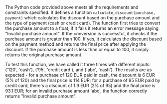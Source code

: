  The Python code provided above meets all the requirements and constraints specified. It defines a function `calculate_discount(purchase, payment)` which calculates the discount based on the purchase amount and the type of payment (cash or credit card). The function first tries to convert the purchase amount to a float, if it fails it returns an error message saying "Invalid purchase amount". If the conversion is successful, it checks if the purchase amount is greater than 100. If yes, it calculates the discount based on the payment method and returns the final price after applying the discount. If the purchase amount is less than or equal to 100, it simply returns the original purchase amount.

   To test this function, we have called it three times with different inputs: ('120', 'cash'), ('95', 'credit card'), and ('abc', 'cash'). The results are as expected - for a purchase of 120 EUR paid in cash, the discount is 6 EUR (5% of 120) and the final price is 114 EUR; for a purchase of 95 EUR paid by credit card, there's a discount of 1.9 EUR (2% of 95) and the final price is 93.1 EUR; for an invalid purchase amount 'abc', the function correctly returns "Invalid purchase amount".
